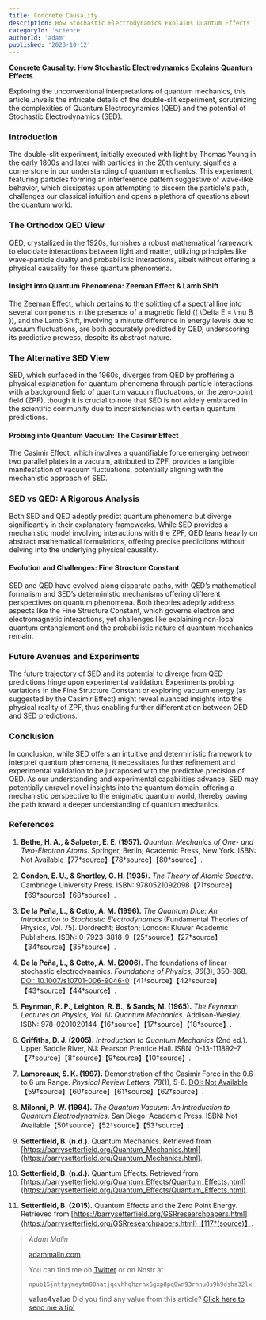 ```yaml
---
title: Concrete Causality
description: How Stochastic Electrodynamics Explains Quantum Effects
categoryId: 'science'
authorId: 'adam'
published: '2023-10-12'
---
```


**Concrete Causality: How Stochastic Electrodynamics Explains Quantum Effects**

Exploring the unconventional interpretations of quantum mechanics, this article unveils the intricate details of the double-slit experiment, scrutinizing the complexities of Quantum Electrodynamics (QED) and the potential of Stochastic Electrodynamics (SED).

### Introduction

The double-slit experiment, initially executed with light by Thomas Young in the early 1800s and later with particles in the 20th century, signifies a cornerstone in our understanding of quantum mechanics. This experiment, featuring particles forming an interference pattern suggestive of wave-like behavior, which dissipates upon attempting to discern the particle's path, challenges our classical intuition and opens a plethora of questions about the quantum world.

### The Orthodox QED View

QED, crystallized in the 1920s, furnishes a robust mathematical framework to elucidate interactions between light and matter, utilizing principles like wave-particle duality and probabilistic interactions, albeit without offering a physical causality for these quantum phenomena.

#### Insight into Quantum Phenomena: Zeeman Effect & Lamb Shift

The Zeeman Effect, which pertains to the splitting of a spectral line into several components in the presence of a magnetic field (\( \Delta E = \mu B \)), and the Lamb Shift, involving a minute difference in energy levels due to vacuum fluctuations, are both accurately predicted by QED, underscoring its predictive prowess, despite its abstract nature.

### The Alternative SED View

SED, which surfaced in the 1960s, diverges from QED by proffering a physical explanation for quantum phenomena through particle interactions with a background field of quantum vacuum fluctuations, or the zero-point field (ZPF), though it is crucial to note that SED is not widely embraced in the scientific community due to inconsistencies with certain quantum predictions.

#### Probing into Quantum Vacuum: The Casimir Effect

The Casimir Effect, which involves a quantifiable force emerging between two parallel plates in a vacuum, attributed to ZPF, provides a tangible manifestation of vacuum fluctuations, potentially aligning with the mechanistic approach of SED.

### SED vs QED: A Rigorous Analysis

Both SED and QED adeptly predict quantum phenomena but diverge significantly in their explanatory frameworks. While SED provides a mechanistic model involving interactions with the ZPF, QED leans heavily on abstract mathematical formulations, offering precise predictions without delving into the underlying physical causality.

#### Evolution and Challenges: Fine Structure Constant

SED and QED have evolved along disparate paths, with QED’s mathematical formalism and SED’s deterministic mechanisms offering different perspectives on quantum phenomena. Both theories adeptly address aspects like the Fine Structure Constant, which governs electron and electromagnetic interactions, yet challenges like explaining non-local quantum entanglement and the probabilistic nature of quantum mechanics remain.

### Future Avenues and Experiments

The future trajectory of SED and its potential to diverge from QED predictions hinge upon experimental validation. Experiments probing variations in the Fine Structure Constant or exploring vacuum energy (as suggested by the Casimir Effect) might reveal nuanced insights into the physical reality of ZPF, thus enabling further differentiation between QED and SED predictions.

### Conclusion

In conclusion, while SED offers an intuitive and deterministic framework to interpret quantum phenomena, it necessitates further refinement and experimental validation to be juxtaposed with the predictive precision of QED. As our understanding and experimental capabilities advance, SED may potentially unravel novel insights into the quantum domain, offering a mechanistic perspective to the enigmatic quantum world, thereby paving the path toward a deeper understanding of quantum mechanics.

### References

1. **Bethe, H. A., & Salpeter, E. E. (1957).** _Quantum Mechanics of One- and Two-Electron Atoms_. Springer, Berlin; Academic Press, New York. ISBN: Not Available【77†source】【78†source】【80†source】.

2. **Condon, E. U., & Shortley, G. H. (1935).** _The Theory of Atomic Spectra_. Cambridge University Press. ISBN: 9780521092098【71†source】【69†source】【68†source】.

3. **De la Peña, L., & Cetto, A. M. (1996).** _The Quantum Dice: An Introduction to Stochastic Electrodynamics_ (Fundamental Theories of Physics, Vol. 75). Dordrecht; Boston; London: Kluwer Academic Publishers. ISBN: 0-7923-3818-9【25†source】【27†source】【34†source】【35†source】.

4. **De la Peña, L., & Cetto, A. M. (2006).** The foundations of linear stochastic electrodynamics. _Foundations of Physics, 36_(3), 350-368. [DOI: 10.1007/s10701-006-9046-0](https://doi.org/10.1007/s10701-006-9046-0)【41†source】【42†source】【43†source】【44†source】.

5. **Feynman, R. P., Leighton, R. B., & Sands, M. (1965).** _The Feynman Lectures on Physics, Vol. III: Quantum Mechanics_. Addison-Wesley. ISBN: 978-0201020144【16†source】【17†source】【18†source】.

6. **Griffiths, D. J. (2005).** _Introduction to Quantum Mechanics_ (2nd ed.). Upper Saddle River, NJ: Pearson Prentice Hall. ISBN: 0-13-111892-7【7†source】【8†source】【9†source】【10†source】.

7. **Lamoreaux, S. K. (1997).** Demonstration of the Casimir Force in the 0.6 to 6 μm Range. _Physical Review Letters, 78_(1), 5-8. [DOI: Not Available](https://link.aps.org/doi/10.1103/PhysRevLett.78.5)【59†source】【60†source】【61†source】【62†source】.

8. **Milonni, P. W. (1994).** _The Quantum Vacuum: An Introduction to Quantum Electrodynamics_. San Diego: Academic Press. ISBN: Not Available【50†source】【52†source】【53†source】.

9. **Setterfield, B. (n.d.).** Quantum Mechanics. Retrieved from [https://barrysetterfield.org/Quantum_Mechanics.html](https://barrysetterfield.org/Quantum_Mechanics.html).

10. **Setterfield, B. (n.d.).** Quantum Effects. Retrieved from [https://barrysetterfield.org/Quantum_Effects/Quantum_Effects.html](https://barrysetterfield.org/Quantum_Effects/Quantum_Effects.html).

11. **Setterfield, B. (2015).** Quantum Effects and the Zero Point Energy. Retrieved from [https://barrysetterfield.org/GSRresearchpapers.html](https://barrysetterfield.org/GSRresearchpapers.html)【117†(source)】.

> *Adam Malin*
> 
> [adammalin.com](https://adammalin.com)
> 
> You can find me on [Twitter](https://twitter.com/thePR0M3TH3AN) or on Nostr at
> 
> `npub15jnttpymeytm80hatjqcvhhqhzrhx6gxp8pq0wn93rhnu8s9h9dsha32lx`
> 
> **value4value**
> Did you find any value from this article? [Click here to send me a tip!](https://adammalin.com/tip)
